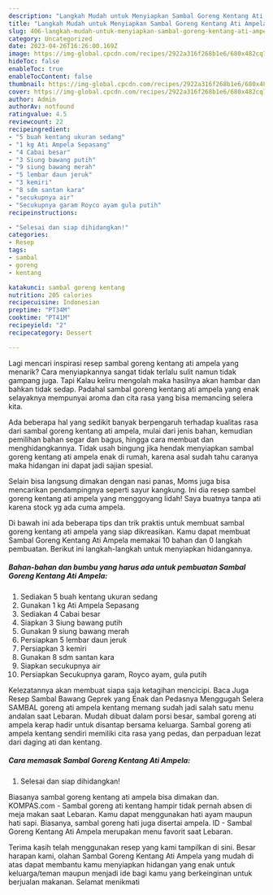 ```yaml
---
description: "Langkah Mudah untuk Menyiapkan Sambal Goreng Kentang Ati Ampela yang Enak Banget"
title: "Langkah Mudah untuk Menyiapkan Sambal Goreng Kentang Ati Ampela yang Enak Banget"
slug: 406-langkah-mudah-untuk-menyiapkan-sambal-goreng-kentang-ati-ampela-yang-enak-banget
category: Uncategorized
date: 2023-04-26T16:26:00.169Z
image: https://img-global.cpcdn.com/recipes/2922a316f268b1e6/680x482cq70/sambal-goreng-kentang-ati-ampela-foto-resep-utama.jpg
hideToc: false
enableToc: true
enableTocContent: false
thumbnail: https://img-global.cpcdn.com/recipes/2922a316f268b1e6/680x482cq70/sambal-goreng-kentang-ati-ampela-foto-resep-utama.jpg
cover: https://img-global.cpcdn.com/recipes/2922a316f268b1e6/680x482cq70/sambal-goreng-kentang-ati-ampela-foto-resep-utama.jpg
author: Admin
authorAv: notfound
ratingvalue: 4.5
reviewcount: 22
recipeingredient:
- "5 buah kentang ukuran sedang"
- "1 kg Ati Ampela Sepasang"
- "4 Cabai besar"
- "3 Siung bawang putih"
- "9 siung bawang merah"
- "5 lembar daun jeruk"
- "3 kemiri"
- "8 sdm santan kara"
- "secukupnya air"
- "Secukupnya garam Royco ayam gula putih"
recipeinstructions:

- "Selesai dan siap dihidangkan!"
categories:
- Resep
tags:
- sambal
- goreng
- kentang

katakunci: sambal goreng kentang 
nutrition: 205 calories
recipecuisine: Indonesian
preptime: "PT34M"
cooktime: "PT41M"
recipeyield: "2"
recipecategory: Dessert

---
```



Lagi mencari inspirasi resep sambal goreng kentang ati ampela yang menarik? Cara menyiapkannya sangat tidak terlalu sulit namun tidak gampang juga. Tapi Kalau keliru mengolah maka hasilnya akan hambar dan bahkan tidak sedap. Padahal sambal goreng kentang ati ampela yang enak selayaknya mempunyai aroma dan cita rasa yang bisa memancing selera kita.


Ada beberapa hal yang sedikit banyak berpengaruh terhadap kualitas rasa dari sambal goreng kentang ati ampela, mulai dari jenis bahan, kemudian pemilihan bahan segar dan bagus, hingga cara membuat dan menghidangkannya. Tidak usah bingung jika hendak menyiapkan sambal goreng kentang ati ampela enak di rumah, karena asal sudah tahu caranya maka hidangan ini dapat jadi sajian spesial.

Selain bisa langsung dimakan dengan nasi panas, Moms juga bisa mencarikan pendampingnya seperti sayur kangkung. Ini dia resep sambel goreng kentang ati ampela yang menggoyang lidah! Saya buatnya tanpa ati karena stock yg ada cuma ampela.


Di bawah ini ada beberapa tips dan trik praktis untuk membuat sambal goreng kentang ati ampela yang siap dikreasikan. Kamu dapat membuat Sambal Goreng Kentang Ati Ampela memakai 10 bahan dan 0 langkah pembuatan. Berikut ini langkah-langkah untuk menyiapkan hidangannya.

<!--inarticleads1-->

##### Bahan-bahan dan bumbu yang harus ada untuk pembuatan Sambal Goreng Kentang Ati Ampela:

1. Sediakan 5 buah kentang ukuran sedang
1. Gunakan 1 kg Ati Ampela Sepasang
1. Sediakan 4 Cabai besar
1. Siapkan 3 Siung bawang putih
1. Gunakan 9 siung bawang merah
1. Persiapkan 5 lembar daun jeruk
1. Persiapkan 3 kemiri
1. Gunakan 8 sdm santan kara
1. Siapkan secukupnya air
1. Persiapkan Secukupnya garam, Royco ayam, gula putih


Kelezatannya akan membuat siapa saja ketagihan mencicipi. Baca Juga Resep Sambal Bawang Geprek yang Enak dan Pedasnya Menggugah Selera SAMBAL goreng ati ampela kentang memang sudah jadi salah satu menu andalan saat Lebaran. Mudah dibuat dalam porsi besar, sambal goreng ati ampela kerap hadir untuk disantap bersama keluarga. Sambal goreng ati ampela kentang sendiri memiliki cita rasa yang pedas, dan perpaduan lezat dari daging ati dan kentang. 

<!--inarticleads2-->

##### Cara memasak Sambal Goreng Kentang Ati Ampela:


1. Selesai dan siap dihidangkan!

Biasanya sambal goreng kentang ati ampela bisa dimakan dan. KOMPAS.com - Sambal goreng ati kentang hampir tidak pernah absen di meja makan saat Lebaran. Kamu dapat menggunakan hati ayam maupun hati sapi. Biasanya, sambal goreng hati juga disertai ampela. ID - Sambal Goreng Kentang Ati Ampela merupakan menu favorit saat Lebaran. 

Terima kasih telah menggunakan resep yang kami tampilkan di sini. Besar harapan kami, olahan Sambal Goreng Kentang Ati Ampela yang mudah di atas dapat membantu kamu menyiapkan hidangan yang enak untuk keluarga/teman maupun menjadi ide bagi kamu yang berkeinginan untuk berjualan makanan. Selamat menikmati
